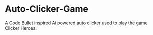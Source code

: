 # Auto-Clicker-Game
A Code Bullet inspired Ai powered auto clicker used to play the game Clicker Heroes.
